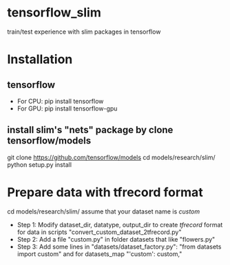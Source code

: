 # tensorflow_slim
train/test experience with slim packages in tensorflow

# Installation
## tensorflow 
- For CPU:
pip install tensorflow
- For GPU:
pip install tensorflow-gpu

## install slim's "nets" package by clone tensorflow/models
git clone https://github.com/tensorflow/models
cd models/research/slim/
python setup.py install

# Prepare data with tfrecord format
cd models/research/slim/
assume that your dataset name is *custom*

- Step 1: Modify dataset_dir, datatype, output_dir to create *tfrecord* format for data in scripts "convert_custom_dataset_2tfrecord.py"
- Step 2: Add a file "custom.py" in folder datasets that like "flowers.py"
- Step 3: Add some lines in "datasets/dataset_factory.py": "from datasets import custom" and for datasets_map "'custom': custom,"

